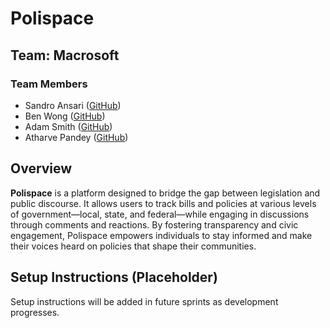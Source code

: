 # Polispace

## Team: Macrosoft

### Team Members  
- Sandro Ansari ([GitHub](https://github.com/ProphecyOak))  
- Ben Wong ([GitHub](https://github.com/Wong-Benjamin))  
- Adam Smith ([GitHub](https://github.com/Adamsmith1234))  
- Atharve Pandey ([GitHub](https://github.com/AtharvePandey))  

## Overview  
**Polispace** is a platform designed to bridge the gap between legislation and public discourse. It allows users to track bills and policies at various levels of government—local, state, and federal—while engaging in discussions through comments and reactions. By fostering transparency and civic engagement, Polispace empowers individuals to stay informed and make their voices heard on policies that shape their communities.  

## Setup Instructions (Placeholder)  
Setup instructions will be added in future sprints as development progresses.  


